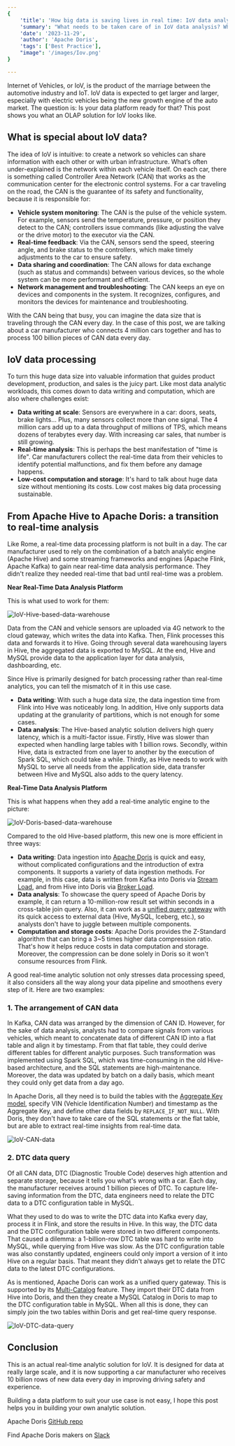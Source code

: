 ```yaml
---
{
    'title': 'How big data is saving lives in real time: IoV data analytics helps prevent accidents',
    'summary': "What needs to be taken care of in IoV data analysis? What's the difference between a near real-time analytic data platform and an actual real-time analytic data platform?",
    'date': '2023-11-29',
    'author': 'Apache Doris',
    'tags': ['Best Practice'],
    "image": '/images/Iov.png'
}

---
```


<!-- 
Licensed to the Apache Software Foundation (ASF) under one
or more contributor license agreements.  See the NOTICE file
distributed with this work for additional information
regarding copyright ownership.  The ASF licenses this file
to you under the Apache License, Version 2.0 (the
"License"); you may not use this file except in compliance
with the License.  You may obtain a copy of the License at

  http://www.apache.org/licenses/LICENSE-2.0

Unless required by applicable law or agreed to in writing,
software distributed under the License is distributed on an
"AS IS" BASIS, WITHOUT WARRANTIES OR CONDITIONS OF ANY
KIND, either express or implied.  See the License for the
specific language governing permissions and limitations
under the License.
-->

Internet of Vehicles, or IoV, is the product of the marriage between the automotive industry and IoT. IoV data is expected to get larger and larger, especially with electric vehicles being the new growth engine of the auto market. The question is: Is your data platform ready for that? This post shows you what an OLAP solution for IoV looks like.

## What is special about IoV data?

The idea of IoV is intuitive: to create a network so vehicles can share information with each other or with urban infrastructure. What‘s often under-explained is the network within each vehicle itself. On each car, there is something called Controller Area Network (CAN) that works as the communication center for the electronic control systems. For a car traveling on the road, the CAN is the guarantee of its safety and functionality, because it is responsible for:

- **Vehicle system monitoring**: The CAN is the pulse of the vehicle system. For example, sensors send the temperature, pressure, or position they detect to the CAN; controllers issue commands (like adjusting the valve or the drive motor) to the executor via the CAN. 
- **Real-time feedback**: Via the CAN, sensors send the speed, steering angle, and brake status to the controllers, which make timely adjustments to the car to ensure safety. 
- **Data sharing and coordination**: The CAN allows for data exchange (such as status and commands) between various devices, so the whole system can be more performant and efficient.
- **Network management and troubleshooting**: The CAN keeps an eye on devices and components in the system. It recognizes, configures, and monitors the devices for maintenance and troubleshooting.

With the CAN being that busy, you can imagine the data size that is traveling through the CAN every day. In the case of this post, we are talking about a car manufacturer who connects 4 million cars together and has to process 100 billion pieces of CAN data every day. 

## IoV data processing

To turn this huge data size into valuable information that guides product development, production, and sales is the juicy part. Like most data analytic workloads, this comes down to data writing and computation, which are also where challenges exist:

- **Data writing at scale**: Sensors are everywhere in a car: doors, seats, brake lights... Plus, many sensors collect more than one signal. The 4 million cars add up to a data throughput of millions of TPS, which means dozens of terabytes every day. With increasing car sales, that number is still growing. 
- **Real-time analysis**: This is perhaps the best manifestation of "time is life". Car manufacturers collect the real-time data from their vehicles to identify potential malfunctions, and fix them before any damage happens.
- **Low-cost computation and storage**: It's hard to talk about huge data size without mentioning its costs. Low cost makes big data processing sustainable.

## From Apache Hive to Apache Doris: a transition to real-time analysis

Like Rome, a real-time data processing platform is not built in a day. The car manufacturer used to rely on the combination of a batch analytic engine (Apache Hive) and some streaming frameworks and engines (Apache Flink, Apache Kafka) to gain near real-time data analysis performance. They didn't realize they needed real-time that bad until real-time was a problem.

**Near Real-Time Data Analysis Platform**

This is what used to work for them:

![IoV-Hive-based-data-warehouse](../static/images/IoV-Hive-based-data-warehouse.png)

Data from the CAN and vehicle sensors are uploaded via 4G network to the cloud gateway, which writes the data into Kafka. Then, Flink processes this data and forwards it to Hive. Going through several data warehousing layers in Hive, the aggregated data is exported to MySQL. At the end, Hive and MySQL provide data to the application layer for data analysis, dashboarding, etc.

Since Hive is primarily designed for batch processing rather than real-time analytics, you can tell the mismatch of it in this use case.

- **Data writing**: With such a huge data size, the data ingestion time from Flink into Hive was noticeably long. In addition, Hive only supports data updating at the granularity of partitions, which is not enough for some cases.
- **Data analysis**: The Hive-based analytic solution delivers high query latency, which is a multi-factor issue. Firstly, Hive was slower than expected when handling large tables with 1 billion rows. Secondly, within Hive, data is extracted from one layer to another by the execution of Spark SQL, which could take a while. Thirdly, as Hive needs to work with MySQL to serve all needs from the application side, data transfer between Hive and MySQL also adds to the query latency. 

**Real-Time Data Analysis Platform**

This is what happens when they add a real-time analytic engine to the picture:

![IoV-Doris-based-data-warehouse](../static/images/IoV-Doris-based-data-warehouse.png)

Compared to the old Hive-based platform, this new one is more efficient in three ways:

- **Data writing**: Data ingestion into [Apache Doris](https://doris.apache.org/) is quick and easy, without complicated configurations and the introduction of extra components. It supports a variety of data ingestion methods. For example, in this case, data is written from Kafka into Doris via [Stream Load](https://doris.apache.org/docs/data-operate/import/import-way/stream-load-manual), and from Hive into Doris via [Broker Load](https://doris.apache.org/docs/data-operate/import/import-way/broker-load-manual). 
- **Data analysis**: To showcase the query speed of Apache Doris by example, it can return a 10-million-row result set within seconds in a cross-table join query. Also, it can work as a [unified query gateway](https://doris.apache.org/docs/lakehouse/multi-catalog/) with its quick access to external data (Hive, MySQL, Iceberg, etc.), so analysts don't have to juggle between multiple components.
- **Computation and storage costs**: Apache Doris provides the Z-Standard algorithm that can bring a 3~5 times higher data compression ratio. That's how it helps reduce costs in data computation and storage. Moreover, the compression can be done solely in Doris so it won't consume resources from Flink.

A good real-time analytic solution not only stresses data processing speed, it also considers all the way along your data pipeline and smoothens every step of it. Here are two examples:

### 1. The arrangement of CAN data

In Kafka, CAN data was arranged by the dimension of CAN ID. However, for the sake of data analysis, analysts had to compare signals from various vehicles, which meant to concatenate data of different CAN ID into a flat table and align it by timestamp. From that flat table, they could derive different tables for different analytic purposes. Such transformation was implemented using Spark SQL, which was time-consuming in the old Hive-based architecture, and the SQL statements are high-maintenance. Moreover, the data was updated by batch on a daily basis, which meant they could only get data from a day ago. 

In Apache Doris, all they need is to build the tables with the [Aggregate Key model](https://doris.apache.org/docs/data-table/data-model#aggregate-model), specify VIN (Vehicle Identification Number) and timestamp as the Aggregate Key, and define other data fields by `REPLACE_IF_NOT_NULL`. With Doris, they don't have to take care of the SQL statements or the flat table, but are able to extract real-time insights from real-time data.

![IoV-CAN-data](../static/images/IoV-CAN-data.jpeg)

### 2. DTC data query

Of all CAN data, DTC (Diagnostic Trouble Code) deserves high attention and separate storage, because it tells you what's wrong with a car. Each day, the manufacturer receives around 1 billion pieces of DTC. To capture life-saving information from the DTC, data engineers need to relate the DTC data to a DTC configuration table in MySQL.

What they used to do was to write the DTC data into Kafka every day, process it in Flink, and store the results in Hive. In this way, the DTC data and the DTC configuration table were stored in two different components. That caused a dilemma: a 1-billion-row DTC table was hard to write into MySQL, while querying from Hive was slow. As the DTC configuration table was also constantly updated, engineers could only import a version of it into Hive on a regular basis. That meant they didn't always get to relate the DTC data to the latest DTC configurations. 

As is mentioned, Apache Doris can work as a unified query gateway. This is supported by its [Multi-Catalog](https://doris.apache.org/docs/lakehouse/multi-catalog/) feature. They import their DTC data from Hive into Doris, and then they create a MySQL Catalog in Doris to map to the DTC configuration table in MySQL. When all this is done, they can simply join the two tables within Doris and get real-time query response.

![IoV-DTC-data-query](../static/images/IoV-DTC-data-query.png)

## Conclusion

This is an actual real-time analytic solution for IoV. It is designed for data at really large scale, and it is now supporting a car manufacturer who receives 10 billion rows of new data every day in improving driving safety and experience.

Building a data platform to suit your use case is not easy, I hope this post helps you in building your own analytic solution.



Apache Doris [GitHub repo](https://github.com/apache/doris)

Find Apache Doris makers on [Slack](https://join.slack.com/t/apachedoriscommunity/shared_invite/zt-1t3wfymur-0soNPATWQ~gbU8xutFOLog)

